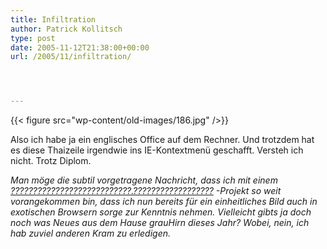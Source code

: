 ```yaml
---
title: Infiltration
author: Patrick Kollitsch
type: post
date: 2005-11-12T21:38:00+00:00
url: /2005/11/infiltration/




---
```

{{< figure src="wp-content/old-images/186.jpg" />}}

Also ich habe ja ein englisches Office auf dem Rechner. Und trotzdem hat es diese Thaizeile irgendwie ins IE-Kontextmenü geschafft. Versteh ich nicht. Trotz Diplom.

_Man möge die subtil vorgetragene Nachricht, dass ich mit einem [???????????????????????????.??????????????????][1] -Projekt so weit vorangekommen bin, dass ich nun bereits für ein einheitliches Bild auch in exotischen Browsern sorge zur Kenntnis nehmen. Vielleicht gibts ja doch noch was Neues aus dem Hause grauHirn dieses Jahr? Wobei, nein, ich hab zuviel anderen Kram zu erledigen._

 [1]: http://grauhirn.org/
